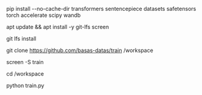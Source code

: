 pip install --no-cache-dir transformers sentencepiece datasets safetensors torch accelerate scipy wandb

apt update && apt install -y git-lfs screen

git lfs install

git clone https://github.com/basas-datas/train /workspace

screen -S train

cd /workspace

python train.py